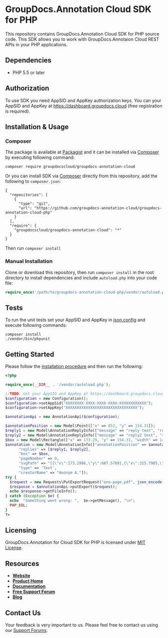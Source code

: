 # GroupDocs.Annotation Cloud SDK for PHP
This repository contains GroupDocs.Annotation Cloud SDK for PHP source code. This SDK allows you to work with GroupDocs.Annotaion Cloud REST APIs in your PHP applications.

## Dependencies
- PHP 5.5 or later

## Authorization
To use SDK you need AppSID and AppKey authorization keys. You can your AppSID and AppKey at https://dashboard.groupdocs.cloud (free registration is required).  

## Installation & Usage
### Composer

The package is available at [Packagist](https://packagist.org/) and it can be installed via [Composer](http://getcomposer.org/) by executing following command:
```
composer require groupdocscloud/groupdocs-annotation-cloud
``` 

Or you can install SDK via [Composer](http://getcomposer.org/) directly from this repository, add the following to `composer.json`:

```
{
  "repositories": [
    {
      "type": "git",
      "url": "https://github.com/groupdocs-annotation-cloud/groupdocs-annotation-cloud-php"
    }
  ],
  "require": {
    "groupdocscloud/groupdocs-annotation-cloud": "*"
  }
}
```

Then run `composer install`

### Manual Installation

Clone or download this repository, then run `composer install` in the root directory to install dependencies and include `autoload.php` into your code file:

```php
require_once('/path/to/groupdocs-annotation-cloud-php/vendor/autoload.php');
```

## Tests

To run the unit tests set your AppSID and AppKey in [json.config](tests/GroupDocs/Annotaion/config.json) and execute following commands:

```
composer install
./vendor/bin/phpunit
```

## Getting Started
Please follow the [installation procedure](#installation--usage) and then run the following:

```php
<?php

require_once(__DIR__ . '/vendor/autoload.php');

//TODO: Get your AppSID and AppKey at https://dashboard.groupdocs.cloud (free registration is required).
$configuration = new Configuration();
$configuration->setAppSid("XXXXXXXX-XXXX-XXXX-XXXX-XXXXXXXXXXXX");
$configuration->setAppKey("XXXXXXXXXXXXXXXXXXXXXXXXXXXXXXXX");

$annotationApi = new AnnotationApi($configuration);

$annotationPosition = new Model\Point(["x" => 852, "y" => 154.31]);
$reply1 = new Model\AnnotationReplyInfo(["message" => "reply text", "repliedOn" => time(), "userName" => "Admin"]);
$reply2 = new Model\AnnotationReplyInfo(["message" => "reply2 text", "repliedOn" => time(), "userName" => "Commentator"]);
$box = new Model\Rectangle(["x" => 173.29, "y" => 154.31, "width" => 142.5, "height" => 9]);
$annotation = new Model\AnnotationInfo(["annotationPosition" => $annotationPosition,
      "replies" => [$reply1, $reply2],
      "box" => $box,
      "pageNumber" => 0,
      "svgPath" => "[{\"x\":173.2986,\"y\":687.5769},{\"x\":315.7985,\"y\":687.5769},{\"x\":173.2986,\"y\":678.5769},{\"x\":315.7985,\"y\":678.5769}]",
      "type" => 'Text',
      "creatorName" => "Anonym A."]);
try {
  $request = new Requests\PutExportRequest("one-page.pdf", json_encode([$annotation]), "gfc-testdata/testsdata/groupdocs.annotation");
  $response = $annotationApi->putExport($request);
  echo $response->getFileInfo();
} catch (Exception $e) {
  echo  "Something went wrong: ",  $e->getMessage(), "\n";
  PHP_EOL;
}
?>
```

## Licensing
GroupDocs.Annotation for Cloud SDK for PHP is licensed under [MIT License](LICENSE).

## Resources
+ [**Website**](https://www.groupdocs.cloud)
+ [**Product Home**](https://products.groupdocs.cloud/annotation)
+ [**Documentation**](https://docs.groupdocs.cloud/display/annotationcloud/Home)
+ [**Free Support Forum**](https://forum.groupdocs.cloud/c/annotation)
+ [**Blog**](https://blog.groupdocs.cloud/category/annotation)

## Contact Us
Your feedback is very important to us. Please feel free to contact us using our [Support Forums](https://forum.groupdocs.cloud/c/annotation).